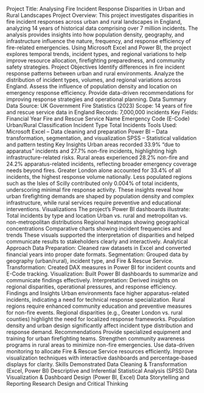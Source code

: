 Project Title: Analysing Fire Incident Response Disparities in Urban and Rural Landscapes 
Project Overview: This project investigates disparities in fire incident responses across urban and rural landscapes in England, analyzing 14 years of historical data comprising over 7 million incidents. The analysis provides insights into how population density, geography, and infrastructure influence the nature, frequency, and response efficiency of fire-related emergencies. Using Microsoft Excel and Power BI, the project explores temporal trends, incident types, and regional variations to help improve resource allocation, firefighting preparedness, and community safety strategies.
Project Objectives
Identify differences in fire incident response patterns between urban and rural environments.
Analyze the distribution of incident types, volumes, and regional variations across England.
Assess the influence of population density and location on emergency response efficiency.
Provide data-driven recommendations for improving response strategies and operational planning.
Data Summary 
Data Source: UK Government Fire Statistics (2023)
Scope: 14 years of fire and rescue service data in England
Records: 7,000,000 incidents
Key Fields:
Financial Year
Fire and Rescue Service Name
Emergency Code (E-Code)
Urban/Rural Classification
Incident Type
Total Incidents
Tools Used:
Microsoft Excel – Data cleaning and preparation
Power BI – Data transformation, segmentation, and visualization
SPSS – Statistical validation and pattern testing
Key Insights 
Urban areas recorded 33.9% “due to apparatus” incidents and 27.7% non-fire incidents, highlighting high infrastructure-related risks.
Rural areas experienced 28.2% non-fire and 24.2% apparatus-related incidents, reflecting broader emergency coverage needs beyond fires.
Greater London alone accounted for 33.4% of all incidents, the highest response volume nationally.
Less populated regions such as the Isles of Scilly contributed only 0.004% of total incidents, underscoring minimal fire response activity.
These insights reveal how urban firefighting demands are shaped by population density and complex infrastructure, while rural services require preventive and educational interventions.
Visualizations
The project’s Power BI dashboards illustrate:
Total incidents by type and location
Urban vs. rural and metropolitan vs. non-metropolitan distributions
Regional heatmaps showing geographical concentrations
Comparative charts showing incident frequencies and trends
These visuals supported the interpretation of disparities and helped communicate results to stakeholders clearly and interactively.
Analytical Approach
Data Preparation: Cleaned raw datasets in Excel and converted financial years into proper date formats.
Segmentation: Grouped data by geography (urban/rural), incident type, and Fire & Rescue Service.
Transformation: Created DAX measures in Power BI for incident counts and E-Code tracking.
Visualization: Built Power BI dashboards to summarize and communicate findings effectively.
Interpretation: Derived insights on regional disparities, operational pressures, and response efficiency.
Findings and Insights
Urban environments face higher apparatus-related incidents, indicating a need for technical response specialization.
Rural regions require enhanced community education and preventive measures for non-fire events.
Regional disparities (e.g., Greater London vs. rural counties) highlight the need for localized response frameworks.
Population density and urban design significantly affect incident type distribution and response demand.
Recommendations
Provide specialized equipment and training for urban firefighting teams.
Strengthen community awareness programs in rural areas to minimize non-fire emergencies.
Use data-driven monitoring to allocate Fire & Rescue Service resources efficiently.
Improve visualization techniques with interactive dashboards and percentage-based displays for clarity.
Skills Demonstrated 
Data Cleaning & Transformation (Excel, Power BI)
Descriptive and Inferential Statistical Analysis (SPSS)
Data Visualization & Dashboard Design (Power BI, Excel)
Data Storytelling and Reporting
Research Design and Critical Thinking
